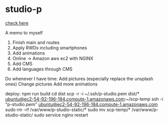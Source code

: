 # studio-p

[check here](http://ubuntu@ec2-54-92-196-184.compute-1.amazonaws.com)

A memo to myself

1. Finish main and routes
3. Apply RWDs including smartphones
2. Add animations
4. Online -> Amazon aws ec2 with NGINX
6. Add CMS
5. Add languages through CMS

Do whenever I have time:
Add pictures (especially replace the unsplash ones)
Change pictures
Add more animations

deploy: 
npm run build
cd dist
scp -r -i ~/.ssh/p-studio.pem dist/* ubuntu@ec2-54-92-196-184.compute-1.amazonaws.com:~/scp-temp
ssh -i "p-studio.pem" ubuntu@ec2-54-92-196-184.compute-1.amazonaws.com
sudo rm -rf /var/www/p-studio-static/*
sudo mv scp-temp/* /var/www/p-studio-static/
sudo service nginx restart